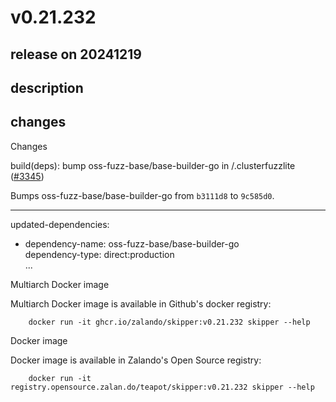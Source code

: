 # v0.21.232

## release on 20241219

## description

## changes

Changes

build(deps): bump oss-fuzz-base/base-builder-go in /.clusterfuzzlite (<a class="issue-link js-issue-link" data-error-text="Failed to load title" data-id="2741022296" data-permission-text="Title is private" data-url="https://github.com/zalando/skipper/issues/3345" data-hovercard-type="pull_request" data-hovercard-url="/zalando/skipper/pull/3345/hovercard" href="https://github.com/zalando/skipper/pull/3345">#3345</a>)

Bumps oss-fuzz-base/base-builder-go from <code>b3111d8</code> to <code>9c585d0</code>.

*** ** * ** ***

updated-dependencies:

* dependency-name: oss-fuzz-base/base-builder-go  
  dependency-type: direct:production  
  ...

Multiarch Docker image

Multiarch Docker image is available in Github's docker registry:

        docker run -it ghcr.io/zalando/skipper:v0.21.232 skipper --help

Docker image

Docker image is available in Zalando's Open Source registry:

        docker run -it registry.opensource.zalan.do/teapot/skipper:v0.21.232 skipper --help

